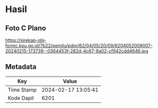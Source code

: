 # Hasil

## Foto C Plano

https://sirekap-obj-formc.kpu.go.id/7b22/pemilu/pdpr/62/04/05/20/09/6204052009007-20240215-173739--0364453f-282d-4c67-8a02-cf942cdd4646.jpg


## Metadata

| Key        | Value               |
| ---------- | ------------------- |
| Time Stamp | 2024-02-17 13:05:41 |
| Kode Dapil | 6201                |



